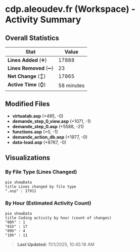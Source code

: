 # cdp.aleoudev.fr (Workspace) - Activity Summary 

## Overall Statistics

| Stat                   | Value                                                             |
| ---------------------- | ----------------------------------------------------------------- |
| **Lines Added** (➕)   | 17888                                          |
| **Lines Removed** (➖) | 23                                        |
| **Net Change** (↕)    | 17865                |
| **Active Time** (⌚)   | 58 minutes |


## Modified Files
- **virtuatab.asp** (+485, -0)
- **demande_step_0_view.asp** (+1071, -1)
- **demande_step_0.asp** (+5588, -21)
- **functions.asp** (+0, -1)
- **demande_action_db.asp** (+1977, -0)
- **data-load.asp** (+8767, -0)

## Visualizations

### By File Type (Lines Changed)

```mermaid
pie showData
title Lines changed by file type
".asp" : 17911
```

### By Hour (Estimated Activity Count)

```mermaid
pie showData
title Coding activity by hour (count of changes)
"00h" : 1
"01h" : 17
"09h" : 4
"10h" : 11
```


> **Last Updated:** 11/1/2025, 10:45:18 AM